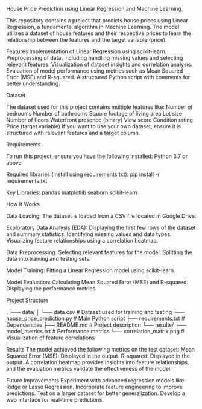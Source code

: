 House Price Prediction using Linear Regression and Machine Learning

This repository contains a project that predicts house prices using Linear Regression, a fundamental algorithm in Machine Learning. The model utilizes a dataset of house features and their respective prices to learn the relationship between the features and the target variable (price).

Features
Implementation of Linear Regression using scikit-learn.
Preprocessing of data, including handling missing values and selecting relevant features.
Visualization of dataset insights and correlation analysis.
Evaluation of model performance using metrics such as Mean Squared Error (MSE) and R-squared.
A structured Python script with comments for better understanding.

Dataset

The dataset used for this project contains multiple features like:
Number of bedrooms
Number of bathrooms
Square footage of living area
Lot size
Number of floors
Waterfront presence (binary)
View score
Condition rating
Price (target variable)
If you want to use your own dataset, ensure it is structured with relevant features and a target column.

Requirements

To run this project, ensure you have the following installed:
Python 3.7 or above

Required libraries (install using requirements.txt):
pip install -r requirements.txt

Key Libraries:
pandas
matplotlib
seaborn
scikit-learn

How It Works

Data Loading:
The dataset is loaded from a CSV file located in Google Drive.

Exploratory Data Analysis (EDA):
Displaying the first few rows of the dataset and summary statistics.
Identifying missing values and data types.
Visualizing feature relationships using a correlation heatmap.

Data Preprocessing:
Selecting relevant features for the model.
Splitting the data into training and testing sets.

Model Training:
Fitting a Linear Regression model using scikit-learn.

Model Evaluation:
Calculating Mean Squared Error (MSE) and R-squared.
Displaying the performance metrics.

Project Structure

.
├── data/
│   └── data.csv             # Dataset used for training and testing
├── house_price_prediction.py # Main Python script
├── requirements.txt         # Dependencies
├── README.md                # Project description
└── results/
    ├── model_metrics.txt    # Performance metrics
    └── correlation_matrix.png # Visualization of feature correlations

Results
The model achieved the following metrics on the test dataset:
Mean Squared Error (MSE): Displayed in the output.
R-squared: Displayed in the output.
A correlation heatmap provides insights into feature relationships, and the evaluation metrics validate the effectiveness of the model.

Future Improvements
Experiment with advanced regression models like Ridge or Lasso Regression.
Incorporate feature engineering to improve predictions.
Test on a larger dataset for better generalization.
Develop a web interface for real-time predictions.
